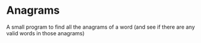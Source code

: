 # Anagrams
 A small program to find all the anagrams of a word (and see if there are any valid words in those anagrams)
